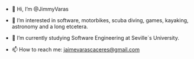 - 👋 Hi, I’m @JimmyVaras
- 👀 I’m interested in software, motorbikes, scuba diving, games, kayaking, astronomy and a long etcetera. 
 
- 🌱 I’m currently studying Software Engineering at Seville´s University.
- 📫 How to reach me: jaimevarascaceres@gmail.com

<!---
JimmyVaras/JimmyVaras is a ✨ special ✨ repository because its `README.md` (this file) appears on your GitHub profile.
You can click the Preview link to take a look at your changes.
--->
